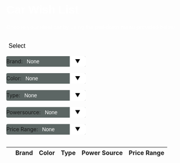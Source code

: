 <meta name="viewport" content="width=device-width, initial-scale=1.0">

  <p class="menu">
    <style>
	@import url('https://fonts.googleapis.com/css2?family=Kanit&display=swap');
    .title {
        font-family: "Kanit", sans-serif;
        font-size: 25px;
        color: white;
        display: grid;
		justify-content: center;
    } 
</style>

<script>
    function openSign() {
        document.getElementById("signup").style.display = "block";
    }
    function closeSign() {
        document.getElementById("signup").style.display = "none";
    }
    window.onclick = function (event) {
        let modal = document.getElementById('signupPopup');
        if (event.target == modal) {
    closeSign();
        }
    }
    function create_User(){
        // extract data from inputs
        const username = document.getElementById("username").value;
        const email = document.getElementById("email").value;
        const password = document.getElementById("password").value;
        const requestOptions = {
            method: 'POST',
            headers: {
                'Content-Type': 'application/json',
                'Authorization': 'Bearer my-token',
            },
        };
        //url for Create API
        const url='/api/create/' + username + '/' + email+ '/' + password;
        //Async fetch API call to the database to create a new user
        fetch(url, requestOptions).then(response => {
            // prepare HTML search result container for new output
            const resultContainer = document.getElementById("result");
            // trap error response from Web API
            if (response.status !== 200) {
                const errorMsg = 'Database response error: ' + response.status;
                console.log(errorMsg);
                // Email must be unique, no duplicates allowed
                document.getElementById("pswError").innerHTML =
                    "Email already exists in the table";
                return;
            }
            // response contains valid result
            response.json().then(data => {
                console.log(data);
                //add a table row for the new/created userId
                const tr = document.createElement("tr");
                for (let key in data) {
                    if (key !== 'query') {
                        //create a DOM element for the data(cells) in table rows
                        const td = document.createElement("td");
                        console.log(data[key]);
                        //truncate the displayed password to length 20
                        if (key === 'password'){
                            td.innerHTML = data[key].substring(0,17)+"...";
                        }
                        else{
                            td.innerHTML = data[key];}
                        //add the DOM data element to the row
                        tr.appendChild(td);
                    }
                }
                //append the DOM row to the table
                table.appendChild(tr);
            })
        })
    }
</script>  

<script>
    function openLog() {
        document.getElementById("login").style.display = "block";
    }
    function closeLog() {
        document.getElementById("login").style.display = "none";
    }
    window.onclick = function (event) {
        let modal = document.getElementById('loginPopup');
        if (event.target == modal) {
    closeLog();
        }
    }
    function create_User(){
        // extract data from inputs
        const email = document.getElementById("email").value;
        const password = document.getElementById("password").value;
        const requestOptions = {
            method: 'POST',
            headers: {
                'Content-Type': 'application/json',
                'Authorization': 'Bearer my-token',
            },
        };
        //url for Create API
        const url='/api/create/' + email+ '/' + password;
        //Async fetch API call to the database to create a new user
        fetch(url, requestOptions).then(response => {
            // prepare HTML search result container for new output
            const resultContainer = document.getElementById("result");
            // get error
            if (response.status !== 200) {
                const errorMsg = 'Database response error: ' + response.status;
                console.log(errorMsg);

                document.getElementById("pswError").innerHTML =
                    "Account found, logging you in";
                return;
            }
            // response contains valid result
            response.json().then(data => {
                console.log(data);
                //add a table row for the created user
                const tr = document.createElement("tr");
                for (let key in data) {
                    if (key !== 'query') {
                        //create a DOM element for the data(cells) in table rows
                        const td = document.createElement("td");
                        console.log(data[key]);
                        //truncate the displayed password to length 20
                        if (key === 'password'){
                            td.innerHTML = data[key].substring(0,17)+"...";
                        }
                        else{
                            td.innerHTML = data[key];}
                        //add the DOM data element to the row
                        tr.appendChild(td);
                    }
                }
                //append the DOM row to the table
                table.appendChild(tr);
            })
        })
    }
</script>     
<html>
    <h1> Car Wish List </h1>
        <p>Choose your ideal car by using the pull-down menu provided below</p>
            <br />
            <button class="selectbutton" id="select_button">Select</button>
            <div>
                <br />
                <div class="select">
                    <form>
                    <label for="brand"> Brand:</label>
                        <select name="brand" id="brand">  
                            <option value="None">None</option>
                            <option value="Honda">Honda</option>
                            <option value="Hyundai">Hyundai</option>
                            <option value="Toyota">Toyota</option>
                            <option value="Chevrolet">Chevrolet</option>
                            <option value="Lexus">Lexus</option>
                            <option value="Tesla">Tesla</option>
                            <option value="Ferrari">Ferrari</option>
                            <option value="Mercedes">Mercedes</option>
                            <option value="Kia">Kia</option>
                            <option value="Mazda">Mazda</option>
                            <option value="Nissan">Nissan</option>
                            <option value="Jeep">Jeep</option>
                            <option value="Acura">Acura</option>
                            <option value="Dodge">Dodge</option>
                            <option value="Ford">Ford</option>
                            <option value="Subaru">Subaru</option>
                            <option value="Audi">Audi</option>
                            <option value="BMW">BMW</option>
                        </select>
                    </form>
                </div>
                <br />
                <div class="select">
                    <form>
                    <label for="color"> Color:</label>
                        <select name="color" id="color">  
                            <option value="None">None</option>
                            <option value="blue">Blue</option>
                            <option value="yellow">Yellow</option>
                            <option value="black">Black</option>
                            <option value="gray">Gray</option>
                            <option value="white">White</option>
                            <option value="red">Red</option>
                            <option value="silver">Silver</option>
                        </select>
                    </form>
                </div>
                <br />
                <div class="select">
                    <form>
                    <label for="type"> Type:</label>
                        <select name="type" id="type">  
                            <option value="None">None</option>
                            <option value="suv">SUV</option>
                            <option value="truck">Truck</option>
                            <option value="sedan">Sedan</option>
                            <option value="sports">Sports</option>
                        </select>
                    </form>
                 </div>
                 <br />
                 <div class="select">
                    <form>
                    <label for="powersource"> Powersource:</label>
                        <select name="powersource" id="powersource">
                            <option value="None">None</option>  
                            <option value="ice">ICE</option>
                            <option value="hybrid">Hybrid</option>
                            <option value="electric">Electric</option>
                        </select>
                    </form>
                 </div>
                 <br />
                 <div class="select">
                    <form>
                    <label for="pricerange"> Price Range:</label>
                        <select name="pricerange" id="pricerange">  
                            <option value="None">None</option>
                            <option value="10-15k">10-15k</option>
                            <option value="15-35k">15-35k</option>
                            <option value="35-70k">35-70k</option>
                            <option value="70k+">70k+</option>
                        </select>
                    </form>
                </div>
                <br />
                <table class="table-latitude">
                <thead>
                    <tr>
                        <th></th>
                        <th>Brand</th>
                        <th>Color</th> 
                        <th>Type</th>
                        <th>Power Source</th>
                        <th>Price Range</th>
                    </tr>
                    </thead>
                     <tbody id="result">
                    </tbody>
                </table>
            </div>
  </html>

<style>
    select {
        -webkit-appearance:none;
        -moz-appearance:none;
        -ms-appearance:none;
        appearance:none;
        outline:0;
        box-shadow:none;
        border:0!important;
        background: #5c6664;
        background-image: none;
    }

    select:: -ms-expand {
        display: none;
    }

    .select {
        position: relative;
        display: flex;
        width: 15em;
        height: 2em;
        line-height: 2;
        background: #5c6664;
        overflow: hidden;
        border-radius: .25em;
    }

    select {
        flex: 1;
        padding: 0 .5em;
        color: #fff;
        cursor: pointer;
        font-size: 1em;
        font-family: "Kanit", sans-serif;
    }

    .select::after {
        content: '\25BC';
        position: absolute;
        top:0;
        right: 0;
        padding: 0 1em;
        background: #fff;
        cursor: pointer;
        pointer-events:none;
        transition: .25s all ease;
        color: black;
    }

    .select:hover::after {
        color: navy;
    }

    .selectbutton {
        background-color: white;
        border-radius: 8px;
        color: black;
        border: none;
        margin: 0;
        font-family: "Kanit", sans-serif;
        font-size: 16px;
    }

    .selectbutton:hover {
        color: rgb(4, 4, 43);
    }

    h1 {
        font-family: "Kanit", sans-serif;
        font-size: 30px;
        color: white;
    }

    p {
        font-family: "Kanit", sans-serif;
        font-size: 15px;
        color: white;
    }

    #prices {
    font-family: "Kanit", sans-serif;
    border-collapse: collapse;
    table-layout: fixed;
    }

    #prices td, #prices th {
    border: 1px solid #ddd;
    padding: 8px;
    }

    #prices th {
    padding-top: 12px;
    padding-bottom: 12px;
    text-align: left;
    background-color: beige;
    color: black;
    }

</style>

<script>
    const btnSelect = document.getElementById("select_button");
    const resultContainer = document.getElementById("result");
    const brand_wish = document.getElementById("brand");
    const color_wish = document.getElementById("color");
    const type_wish = document.getElementById("type");
    const powersource_wish = document.getElementById("powersource");
    const pricerange_wish = document.getElementById("pricerange");

    btnSelect.addEventListener'click', (event) => {
          console.log("Select Clicked!");
          clearTable();
          
          if( brand_wish.value === "None" && 
          color_wish.value === "None" && 
          type_wish.value === "None" && 
          powersource_wish.value === "None" && 
          pricerange_wish.value === "None") {
          }
            alert('Select at least one option');
            return}
    
          var car_brand_value = brand_wish.value;
          var car_color_value = color_wish.value; 
          var car_type_value = type_wish.value; 
          var car_powersource_value = powersource_wish.value;
          var car_pricerange_value = pricerange_wish.value; 

          var car_wish_list = addToWishList(car_brand_value, car_color_value, car_type_value, car_powersource_value, car_pricerange_value);

          console.log(car_wish_list);
          console.log("Creating table!");

          for (const car of car_wish_list) {
            console.log(car);

            const tr = document.createElement("tr");
  
            const brand_ele = document.createElement("td");
            brand_ele.innerHTML = car.brand;

            const color_ele = document.createElement("td");
            color_ele.innerHTML = car.color;

            const type_ele = document.createElement("td");
            type_ele.innerHTML = car.type;

            const powersource_ele = document.createElement("td");
            powersource_ele.innerHTML = car.powersource;

            const price_ele = document.createElement("td");
            //put if statement here later
            price_ele.innerHTML = car.pricerange;

            // this builds ALL td's (cells) into tr element
            tr.appendChild(brand_ele);
            tr.appendChild(color_ele);
            tr.appendChild(type_ele);
            tr.appendChild(powersource_ele);
            tr.appendChild(price_ele);

            resultContainer.appendChild(tr);
          }
    }

    function clearTable() {
        var tableRows = resultContainer.getElementsByTagName('tr');
        var rowCount = tableRows.length;

        for (var x=rowCount-1; x>=0; x--) {
            resultContainer.removeChild(tableRows[x]);
        }
    }
    
    function getAllCars() {
        fetch('https://finalssvgcars.duckdns.org/api/cars/').then(function(response) {
                return response.json();
            }).then(function(data) {
                console.log(data);
                all_cars = data;
            }).catch(function(err) {
                console.log(err);
            });

    }

    function addToWishList(brand, color, type, powersource, pricerange) {
        var result = [];
        var car; 

        car["brand"] = brand;
        car["color"] = color;
        car["type"] = type;
        car["powersource"] = powersource;
        car["pricerange"] = pricerange;

        result.push(car);

        console.log(car);
        return result;
    }

  </script>
  </body>
</html>
